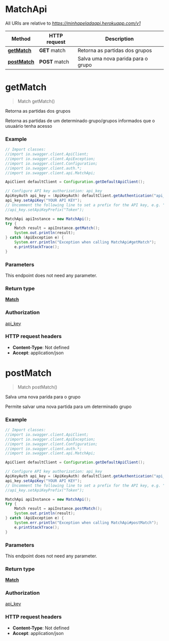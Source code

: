 # MatchApi

All URIs are relative to *https://minhapeladaapi.herokuapp.com/v1*

Method | HTTP request | Description
------------- | ------------- | -------------
[**getMatch**](MatchApi.md#getMatch) | **GET** match | Retorna as partidas dos grupos
[**postMatch**](MatchApi.md#postMatch) | **POST** match | Salva uma nova parida para o grupo


<a name="getMatch"></a>
# **getMatch**
> Match getMatch()

Retorna as partidas dos grupos

Retorna as partidas de um determinado grupo/grupos informados que o usuaário tenha acesso

### Example
```java
// Import classes:
//import io.swagger.client.ApiClient;
//import io.swagger.client.ApiException;
//import io.swagger.client.Configuration;
//import io.swagger.client.auth.*;
//import io.swagger.client.api.MatchApi;

ApiClient defaultClient = Configuration.getDefaultApiClient();

// Configure API key authorization: api_key
ApiKeyAuth api_key = (ApiKeyAuth) defaultClient.getAuthentication("api_key");
api_key.setApiKey("YOUR API KEY");
// Uncomment the following line to set a prefix for the API key, e.g. "Token" (defaults to null)
//api_key.setApiKeyPrefix("Token");

MatchApi apiInstance = new MatchApi();
try {
    Match result = apiInstance.getMatch();
    System.out.println(result);
} catch (ApiException e) {
    System.err.println("Exception when calling MatchApi#getMatch");
    e.printStackTrace();
}
```

### Parameters
This endpoint does not need any parameter.

### Return type

[**Match**](Match.md)

### Authorization

[api_key](../README.md#api_key)

### HTTP request headers

 - **Content-Type**: Not defined
 - **Accept**: application/json

<a name="postMatch"></a>
# **postMatch**
> Match postMatch()

Salva uma nova parida para o grupo

Permite salvar uma nova partida para um determinado grupo

### Example
```java
// Import classes:
//import io.swagger.client.ApiClient;
//import io.swagger.client.ApiException;
//import io.swagger.client.Configuration;
//import io.swagger.client.auth.*;
//import io.swagger.client.api.MatchApi;

ApiClient defaultClient = Configuration.getDefaultApiClient();

// Configure API key authorization: api_key
ApiKeyAuth api_key = (ApiKeyAuth) defaultClient.getAuthentication("api_key");
api_key.setApiKey("YOUR API KEY");
// Uncomment the following line to set a prefix for the API key, e.g. "Token" (defaults to null)
//api_key.setApiKeyPrefix("Token");

MatchApi apiInstance = new MatchApi();
try {
    Match result = apiInstance.postMatch();
    System.out.println(result);
} catch (ApiException e) {
    System.err.println("Exception when calling MatchApi#postMatch");
    e.printStackTrace();
}
```

### Parameters
This endpoint does not need any parameter.

### Return type

[**Match**](Match.md)

### Authorization

[api_key](../README.md#api_key)

### HTTP request headers

 - **Content-Type**: Not defined
 - **Accept**: application/json

